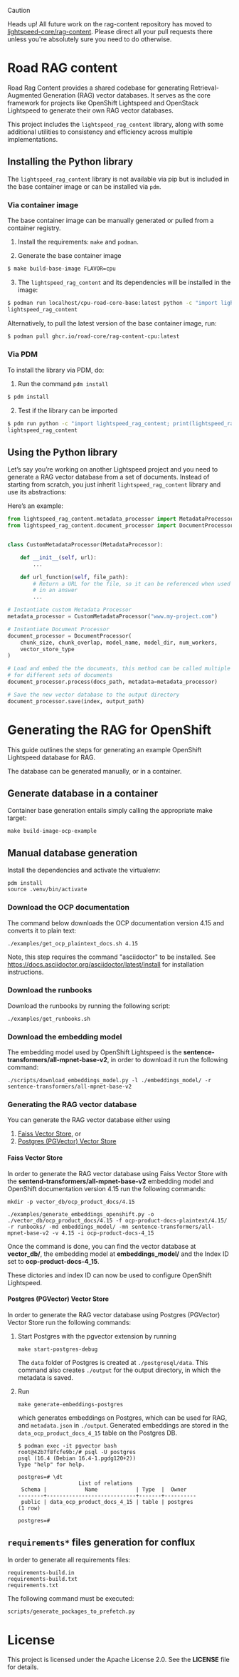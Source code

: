 > [!CAUTION]
> Heads up! All future work on the rag-content repository has moved to [lightspeed-core/rag-content](https://github.com/lightspeed-core/rag-content).
> Please direct all your pull requests there unless you're absolutely sure you need to do otherwise.

# Road RAG content

Road Rag Content provides a shared codebase for generating Retrieval-Augmented
Generation (RAG) vector databases. It serves as the core framework for projects
like OpenShift Lightspeed and OpenStack Lightspeed to generate their own RAG
vector databases.

This project includes the ``lightspeed_rag_content`` library, along with some
additional utilities to consistency and efficiency across multiple
implementations.

## Installing the Python library

The ``lightspeed_rag_content`` library is not available via pip but is included
in the base container image or can be installed via ``pdm``.

### Via container image

The base container image can be manually generated or pulled from a
container registry.

1. Install the requirements: ``make`` and ``podman``.

2. Generate the base container image

```bash
$ make build-base-image FLAVOR=cpu
```

3. The ``lightspeed_rag_content`` and its dependencies will be installed in the
image:

```bash
$ podman run localhost/cpu-road-core-base:latest python -c "import lightspeed_rag_content; print(lightspeed_rag_content.__name__)"
lightspeed_rag_content
```

Alternatively, to pull the latest version of the base container image, run:

```bash
$ podman pull ghcr.io/road-core/rag-content-cpu:latest
```

### Via PDM

To install the library via PDM, do:

1. Run the command ``pdm install``

```bash
$ pdm install
```

2. Test if the library can be imported

```bash
$ pdm run python -c "import lightspeed_rag_content; print(lightspeed_rag_content.__name__)"
lightspeed_rag_content
```

## Using the Python library

Let’s say you’re working on another Lightspeed project and you need to generate
a RAG vector database from a set of documents. Instead of starting from scratch,
you just inherit ``lightspeed_rag_content`` library and use its abstractions:

Here’s an example:

```python
from lightspeed_rag_content.metadata_processor import MetadataProcessor
from lightspeed_rag_content.document_processor import DocumentProcessor


class CustomMetadataProcessor(MetadataProcessor):

    def __init__(self, url):
        ...

    def url_function(self, file_path):
        # Return a URL for the file, so it can be referenced when used
        # in an answer
        ...

# Instantiate custom Metadata Processor
metadata_processor = CustomMetadataProcessor("www.my-project.com")

# Instantiate Document Processor
document_processor = DocumentProcessor(
    chunk_size, chunk_overlap, model_name, model_dir, num_workers,
    vector_store_type
)

# Load and embed the the documents, this method can be called multiple times
# for different sets of documents
document_processor.process(docs_path, metadata=metadata_processor)

# Save the new vector database to the output directory
document_processor.save(index, output_path)
```

# Generating the RAG for OpenShift

This guide outlines the steps for generating an example OpenShift Lightspeed
database for RAG.

The database can be generated manually, or in a container.

## Generate database in a container

Container base generation entails simply calling the appropriate make target:

```
make build-image-ocp-example
```

## Manual database generation

Install the dependencies and activate the virtualenv:

```
pdm install
source .venv/bin/activate
```

### Download the OCP documentation

The command below downloads the OCP documentation version 4.15 and
converts it to plain text:

```
./examples/get_ocp_plaintext_docs.sh 4.15
```

Note, this step requires the command "asciidoctor" to be installed. See
https://docs.asciidoctor.org/asciidoctor/latest/install for installation
instructions.

### Download the runbooks

Download the runbooks by running the following script:

```
./examples/get_runbooks.sh
```

### Download the embedding model

The embedding model used by OpenShift Lightspeed is the
**sentence-transformers/all-mpnet-base-v2**, in order to download it run
the following command:

```
./scripts/download_embeddings_model.py -l ./embeddings_model/ -r sentence-transformers/all-mpnet-base-v2
```

### Generating the RAG vector database

You can generate the RAG vector database either using

1. [Faiss Vector Store](#faiss-vector-store), or
2. [Postgres (PGVector) Vector Store](#postgres-pgvector-vector-store)

#### Faiss Vector Store

In order to generate the RAG vector database using
Faiss Vector Store with
the
**sentend-transformers/all-mpnet-base-v2** embedding model and OpenShift
documentation version 4.15 run the following commands:

```
mkdir -p vector_db/ocp_product_docs/4.15

./examples/generate_embeddings_openshift.py -o ./vector_db/ocp_product_docs/4.15 -f ocp-product-docs-plaintext/4.15/ -r runbooks/ -md embeddings_model/ -mn sentence-transformers/all-mpnet-base-v2 -v 4.15 -i ocp-product-docs-4_15
```

Once the command is done, you can find the vector database at
**vector_db/**, the embedding model at **embeddings_model/** and the
Index ID set to **ocp-product-docs-4_15**.

These dictories and index ID can now be used to configure OpenShift
Lightspeed.

#### Postgres (PGVector) Vector Store

In order to generate the RAG vector database using
Postgres (PGVector) Vector Store run the following commands:

1. Start Postgres with the pgvector extension by running
    ```
    make start-postgres-debug
    ```
   The `data` folder of Postgres is created at
   `./postgresql/data`. This command also creates `./output` for the
   output directory, in which the metadata is saved.
2. Run
    ```
    make generate-embeddings-postgres
    ```
   which generates embeddings on Postgres, which can be used for RAG, and `metadata.json`
   in `./output`. Generated embeddings are stored in the `data_ocp_product_docs_4_15` table
   on the Postgres DB.

   ```commandline
   $ podman exec -it pgvector bash
   root@42b7f8fcfe9b:/# psql -U postgres
   psql (16.4 (Debian 16.4-1.pgdg120+2))
   Type "help" for help.

   postgres=# \dt
                      List of relations
    Schema |            Name            | Type  |  Owner
   --------+----------------------------+-------+----------
    public | data_ocp_product_docs_4_15 | table | postgres
   (1 row)

   postgres=#
   ```

## `requirements*` files generation for conflux

In order to generate all requirements files:

```
requirements-build.in
requirements-build.txt
requirements.txt
```

The following command must be executed:

```bash
scripts/generate_packages_to_prefetch.py
```

# License

This project is licensed under the Apache License 2.0. See the **LICENSE** file
for details.